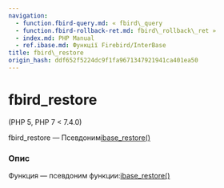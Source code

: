 ```yaml
---
navigation:
  - function.fbird-query.md: « fbird\_query
  - function.fbird-rollback-ret.md: fbird\_rollback\_ret »
  - index.md: PHP Manual
  - ref.ibase.md: Функції Firebird/InterBase
title: fbird\_restore
origin_hash: ddf652f5224dc9f1fa9671347921941ca401ea50
---
```

# fbird\_restore

(PHP 5, PHP 7 < 7.4.0)

fbird\_restore — Псевдоним[ibase\_restore()](function.ibase-restore.md)

### Опис

Функция — псевдоним функции:[ibase\_restore()](function.ibase-restore.md)
